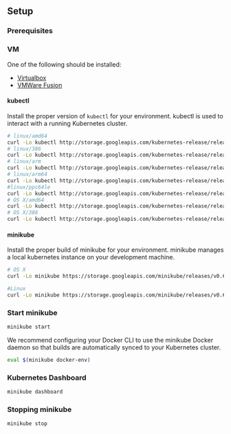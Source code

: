 ## Setup

### Prerequisites

### VM

One of the following should be installed:

* [Virtualbox](https://www.virtualbox.org/wiki/Downloads)
* [VMWare Fusion](https://www.vmware.com/products/fusion)

#### kubectl

Install the proper version of `kubectl` for your environment.  kubectl is used to interact with a running
Kubernetes cluster.

```bash
# linux/amd64
curl -Lo kubectl http://storage.googleapis.com/kubernetes-release/release/v1.3.0/bin/linux/amd64/kubectl && chmod +x kubectl && sudo mv kubectl /usr/local/bin/
# linux/386
curl -Lo kubectl http://storage.googleapis.com/kubernetes-release/release/v1.3.0/bin/linux/386/kubectl && chmod +x kubectl && sudo mv kubectl /usr/local/bin/
# linux/arm
curl -Lo kubectl http://storage.googleapis.com/kubernetes-release/release/v1.3.0/bin/linux/arm/kubectl && chmod +x kubectl && sudo mv kubectl /usr/local/bin/
# linux/arm64
curl -Lo kubectl http://storage.googleapis.com/kubernetes-release/release/v1.3.0/bin/linux/arm64/kubectl && chmod +x kubectl && sudo mv kubectl /usr/local/bin/
#linux/ppc64le
curl -Lo kubectl http://storage.googleapis.com/kubernetes-release/release/v1.3.0/bin/linux/ppc64le/kubectl && chmod +x kubectl && sudo mv kubectl /usr/local/bin/
# OS X/amd64
curl -Lo kubectl http://storage.googleapis.com/kubernetes-release/release/v1.3.0/bin/darwin/amd64/kubectl && chmod +x kubectl && sudo mv kubectl /usr/local/bin/
# OS X/386
curl -Lo kubectl http://storage.googleapis.com/kubernetes-release/release/v1.3.0/bin/darwin/386/kubectl && chmod +x kubectl && sudo mv kubectl /usr/local/bin/
```

#### minikube

Install the proper build of minikube for your environment.  minikube manages a local kubernetes
instance on your development machine.

```bash
# OS X
curl -Lo minikube https://storage.googleapis.com/minikube/releases/v0.6.0/minikube-darwin-amd64 && chmod +x minikube && sudo mv minikube /usr/local/bin/

#Linux
curl -Lo minikube https://storage.googleapis.com/minikube/releases/v0.6.0/minikube-linux-amd64 && chmod +x minikube && sudo mv minikube /usr/local/bin/
```

### Start minikube

```bash
minikube start
```

We recommend configuring your Docker CLI to use the minikube Docker daemon so that
builds are automatically synced to your Kubernetes cluster.

```bash
eval $(minikube docker-env)
```

### Kubernetes Dashboard

```bash
minikube dashboard
```

### Stopping minikube

```bash
minikube stop
```
